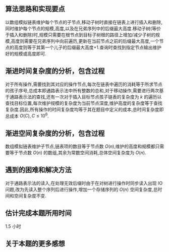 ## 算法思路和实现要点
以数组模拟链表维护每个节点的子节点,移动子树时直接在链表上进行插入和删除,同时维护每个节点的规模,高度,以及在兄弟序列中的后缀最大高度.移动子树(等价于插入和删除)时,规模只需要在根节点到目标子树根的路径上增加/减少子树的规模,高度则需要在兄弟序列中向前遍历,更新在当前节点之前的后缀最大高度,一个节点的高度则等于其第一个儿子的后缀最大高度+1.查询时查找到指定节点输出维护好的规模或高度即可.
## 渐进时间复杂度的分析，包含过程
对于所有操作,需要找到其对应的操作节点,每次在链表中遍历的消耗等于所求节点的孩子序号,总成本即通路表示法中所有整数的总和,对于移动操作,需要进行两次基于通路表示法的查找,还有一次对于插入目标节点孩子链表的复杂度为 $k$ 的遍历以查找目标位置,每次维护规模的复杂度为当前节点深度,维护高度的复杂度等于查找复杂度.因此,所有操作的时间复杂度均等于其在题目中定义的成本,总时间复杂度即总成本 $O(C),C\le 10^6$.
## 渐进空间复杂度的分析，包含过程
数组模拟链表维护子节点,链表项的数目等于节点数 $O(n)$,维护的高度和规模都只需要等于节点数 $O(n)$ 的数组,其余为常数空间消耗,总体空间复杂度为 $O(n)$.
## 遇到的困难和解决方法
对于通路表示法的读入,在处理无效后缀时由于在对树进行操作时同步读入出现 IO 问题,改为先读入整个序列后进行操作,增加一个存储序列的 $O(n)$ 空间复杂度,总时间和空间复杂度不变.
## 估计完成本题所用时间 
1.5 小时
## 关于本题的更多感想

